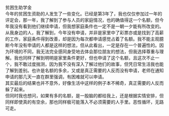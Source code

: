 
<BlogInfo id="1218" title="死路" author="小格" pv=0 read_times=0 pre_cost_time=25 category="杂谈" tag_list="[]" create_time="2022.10.08 22:38:10.326083" update_time="2022.10.08 22:38:10" />

贫困生助学金  
今年的贫困生资助的人发生了一些变化。已经是第3年了，我也仅仅参加过一年的评定会，那一年，我了解到了参与人员的家庭情况，也的确值得这一个名额，但今年我没有看到他们继续申请，但我想家庭条件也一定不是一朝一夕能有所改变的。从我身边的人，我了解到，今年没有申请，并非是家里中了彩票亦或是找到了高薪的工作，家庭条件得到改善，却是因为每次都申请感觉占着了名额。我不能主观臆断今年没有申请的人都是这样的想法，但从此看出，一定是存在一个普遍性的。因为环境的不同，我无法完全感同身受地去体会那位朋友的想法，但我选择尊重与理解。我也同样了解到明明是家里条件更好，但也申请了这个名额，且这次不止一个，我不敢过度揣测，因为我不没有深入了解过他们的故事，但凭日常生活我也能了解到差别。也许是名额的多余，又或是真正需要的人反而没有申请，老师在通知申请的那几天一直在群里强调，有困难就可以申请。  
其实最后的结果也并不意外，好像生活中这样的例子本不稀奇，真正需要的人反而躲了起来。  
但同时我也想问，如果有多的名额，是一股脑的都给我上，还是根据实情安排，但同样即使真的有空余，那也同样极可能落入不必须需要的人手里。恶性循环，无路可走。


